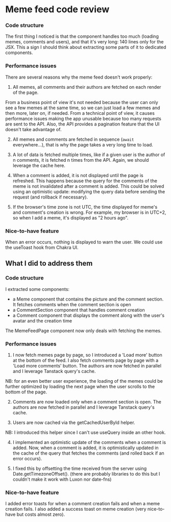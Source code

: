 # Meme feed code review

### Code structure
The first thing I noticed is that the component handles too much (loading memes, comments and users), and that it's very long: 140 lines only for the JSX.
This a sign I should think about extracting some parts of it to dedicated components.


### Performance issues
There are several reasons why the meme feed doesn't work properly:

1. All memes, all comments and their authors are fetched on each render of the page.

From a business point of view it's not needed because the user can only see a few memes at the same time, so we can just load a few memes and then more, later on, if needed.
From a technical point of view, it causes performance issues making the app unusable because too many requests are sent to the API.
Also, the API provides a pagination feature that the UI doesn't take advantage of.

2. All memes and comments are fetched in sequence (`await` everywhere...), that is why the page takes a very long time to load.

3. A lot of data is fetched multiple times, like if a given user is the author of n comments, it is fetched n times from the API. Again, we should leverage the cache here. 

4. When a comment is added, it is not displayed until the page is refreshed.
This happens because the query for the comments of the meme is not invalidated after a comment is added. This could be solved using an optimistic update: modifying the query data before sending the request (and rollback if necessary).

5. If the browser's time zone is not UTC, the time displayed for meme's and comment's creation
is wrong. For example, my browser is in UTC+2, so when I add a meme, it's displayed as "2 hours ago".

### Nice-to-have feature
When an error occurs, nothing is displayed to warn the user.
We could use the useToast hook from Chakra UI.


## What I did to address them

### Code structure
I extracted some components: 
- a Meme component that contains the picture and the comment section. It fetches comments when the comment section is open
- a CommentSection component that handles comment creation
- a Comment component that displays the comment along with the user's avatar and the creation time

The MemeFeedPage component now only deals with fetching the memes.

### Performance issues
1. I now fetch memes page by page, so I introduced a 'Load more' button at the bottom of the feed.
I also fetch comments page by page with a 'Load more comments' button.
The authors are now fetched in parallel and I leverage Tanstack query's cache.

NB: for an even better user experience, the loading of the memes could be further optimized by loading the next page when the user scrolls to the bottom of the page.
 
2. Comments are now loaded only when a comment section is open.
The authors are now fetched in parallel and I leverage Tanstack query's cache.

3. Users are now cached via the getCachedUserById helper.

NB: I introduced this helper since I can't use useQuery inside an other hook.

4. I implemented an optimistic update of the comments when a comment is added.
Now, when a comment is added, it is optimistically updated in the cache of the query that fetches the comments (and rolled back if an error occurs).

5. I fixed this by offsetting the time received from the server using Date.getTimezoneOffset().
(there are probably libraries to do this but I couldn't make it work with Luxon nor date-fns)

### Nice-to-have feature
I added error toasts for when a comment creation fails and when a meme creation fails.
I also added a success toast on meme creation (very nice-to-have but costs almost zero).